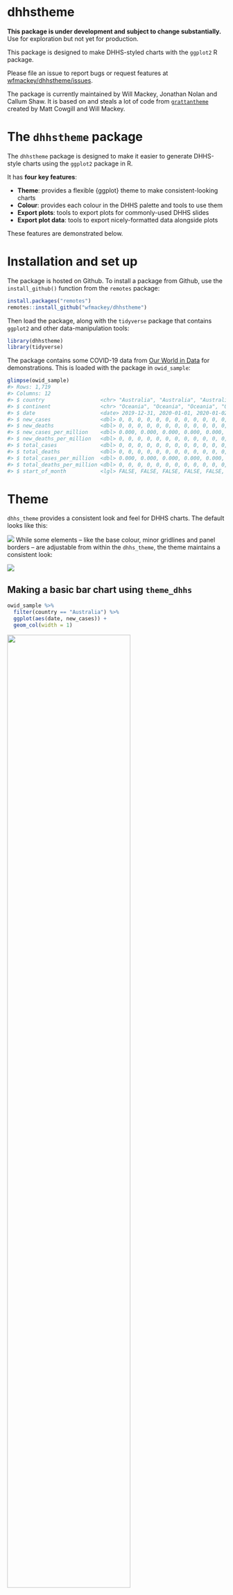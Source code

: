 
<!-- README.md is generated from README.Rmd. Please edit that file -->

# dhhstheme

<!-- badges: start -->

<!-- badges: end -->

**This package is under development and subject to change
substantially.** Use for exploration but not yet for production.

This package is designed to make DHHS-styled charts with the `ggplot2` R
package.

Please file an issue to report bugs or request features at
[wfmackey/dhhstheme/issues](https://github.com/wfmackey/dhhstheme/issues).

The package is currently maintained by Will Mackey, Jonathan Nolan and
Callum Shaw. It is based on and steals a lot of code from
[`grattantheme`](https://github.com/grattan/grattantheme) created by
Matt Cowgill and Will Mackey.

# The `dhhstheme` package

The `dhhstheme` package is designed to make it easier to generate
DHHS-style charts using the `ggplot2` package in R.

It has **four key features**:

  - **Theme**: provides a flexible {ggplot} theme to make
    consistent-looking charts
  - **Colour**: provides each colour in the DHHS palette and tools to
    use them
  - **Export plots**: tools to export plots for commonly-used DHHS
    slides
  - **Export plot data**: tools to export nicely-formatted data
    alongside plots

These features are demonstrated below.

# Installation and set up

The package is hosted on Github. To install a package from Github, use
the `install_github()` function from the `remotes` package:

``` r
install.packages("remotes")
remotes::install_github("wfmackey/dhhstheme")
```

Then load the package, along with the `tidyverse` package that contains
`ggplot2` and other data-manipulation tools:

``` r
library(dhhstheme)
library(tidyverse)
```

The package contains some COVID-19 data from [Our World in
Data](https://ourworldindata.org/coronavirus) for demonstrations. This
is loaded with the package in `owid_sample`:

``` r
glimpse(owid_sample)
#> Rows: 1,719
#> Columns: 12
#> $ country                  <chr> "Australia", "Australia", "Australia", "Aust…
#> $ continent                <chr> "Oceania", "Oceania", "Oceania", "Oceania", …
#> $ date                     <date> 2019-12-31, 2020-01-01, 2020-01-02, 2020-01…
#> $ new_cases                <dbl> 0, 0, 0, 0, 0, 0, 0, 0, 0, 0, 0, 0, 0, 0, 0,…
#> $ new_deaths               <dbl> 0, 0, 0, 0, 0, 0, 0, 0, 0, 0, 0, 0, 0, 0, 0,…
#> $ new_cases_per_million    <dbl> 0.000, 0.000, 0.000, 0.000, 0.000, 0.000, 0.…
#> $ new_deaths_per_million   <dbl> 0, 0, 0, 0, 0, 0, 0, 0, 0, 0, 0, 0, 0, 0, 0,…
#> $ total_cases              <dbl> 0, 0, 0, 0, 0, 0, 0, 0, 0, 0, 0, 0, 0, 0, 0,…
#> $ total_deaths             <dbl> 0, 0, 0, 0, 0, 0, 0, 0, 0, 0, 0, 0, 0, 0, 0,…
#> $ total_cases_per_million  <dbl> 0.000, 0.000, 0.000, 0.000, 0.000, 0.000, 0.…
#> $ total_deaths_per_million <dbl> 0, 0, 0, 0, 0, 0, 0, 0, 0, 0, 0, 0, 0, 0, 0,…
#> $ start_of_month           <lgl> FALSE, FALSE, FALSE, FALSE, FALSE, FALSE, FA…
```

# Theme

`dhhs_theme` provides a consistent look and feel for DHHS charts. The
default looks like this:

![](man/figures/dhhs_theme_figures/Slide1.png) While some elements –
like the base colour, minor gridlines and panel borders – are adjustable
from within the `dhhs_theme`, the theme maintains a consistent look:

![](man/figures/dhhs_theme_figures/Slide2.png)

## Making a basic bar chart using `theme_dhhs`

``` r
owid_sample %>% 
  filter(country == "Australia") %>% 
  ggplot(aes(date, new_cases)) + 
  geom_col(width = 1)
```

<img src="man/figures/README-base_col-1.png" width="75%" style="display: block; margin: auto auto auto 0;" />

To add the DHHS theme, add `theme_dhhs`:

``` r
owid_sample %>% 
  filter(country == "Australia") %>% 
  ggplot(aes(date, new_cases)) + 
  geom_col(width = 1) +
  theme_dhhs()
```

<img src="man/figures/README-theme_col-1.png" width="75%" style="display: block; margin: auto auto auto 0;" />

You can use the pre-set DHHS colours (see next section) to `fill` the
plot, and add a DHHS y-axis:

``` r
owid_sample %>% 
  filter(country == "Australia") %>% 
  ggplot(aes(date, new_cases)) + 
  geom_col(width = 1,
           fill = dhhs_navy) +
  theme_dhhs() + 
  dhhs_y_continuous()
```

<img src="man/figures/README-theme_col2-1.png" width="75%" style="display: block; margin: auto auto auto 0;" />

Finally, adding titles and labels:

``` r
aus_cases <- owid_sample %>% 
  filter(country == "Australia") %>% 
  ggplot(aes(date, new_cases)) + 
  geom_col(width = 1,
           fill = dhhs_navy) +
  theme_dhhs() +
  dhhs_y_continuous() +
  labs(title = "Australia's second wave",
       subtitle = "Daily COVID-19 cases in Australia",
       x = NULL,
       y = NULL,
       caption = "Source: Our World in Data (ourworldindata.org/coronavirus).")

aus_cases
```

<img src="man/figures/README-theme_col3-1.png" width="75%" style="display: block; margin: auto auto auto 0;" />

# Colours

`dhhstheme` comes with lazily-loaded DHHS hex values. After `dhhstheme`
has been loaded with `library(dhhstheme)`, use a colour by typing
`dhhs_` and the colour name. E.g.:

``` r
dhhs_pink
#> [1] "#D50032"
dhhs_navy
#> [1] "#201547"
dhhs_blue
#> [1] "#004EA8"
dhhs_blue1
#> [1] "#E0EAF5"
```

The colours are sourced from the *DHHS Visual style guide for staff
preparing Word documents and Powerpoint presentations*. They are:

![](man/figures/dhhs_theme_figures/Slide3.png)

Two helper functions are provided to assist in selecting a colour
palette for your chart: `dhhs_colour_continuous()` and
`dhhs_fill_continuous()`. These can be used to assign colour or fill
`geoms` to a DHHS palette:

``` r
owid_sample %>% 
  filter(start_of_month,
         country %in% c("United States",
                        "Sweden",
                        "France")) %>% 
  ggplot(aes(total_cases_per_million, total_deaths_per_million,
             colour = country)) + 
  geom_point(size = 4) + 
  theme_dhhs(legend = "top") +
  dhhs_y_continuous() +
  dhhs_x_continuous(labels = scales::comma) + 
  dhhs_colour_manual(4) +
  labs(title = "More COVID-19 cases have led to more deaths",
       subtitle = "COVID-19 deaths per million population",
       x = "COVID-19 cases per million population",
       y = NULL,
       colour = NULL,
       caption = "Source: Our World in Data (ourworldindata.org/coronavirus).")
```

<img src="man/figures/README-dhhs_colour1-1.png" width="75%" style="display: block; margin: auto auto auto 0;" />

Alternatively, you can provide your own colour combinations using a
`value` argument:

``` r
owid_plot <- owid_sample %>% 
  filter(start_of_month,
         country %in% c("United States",
                        "Sweden",
                        "France")) %>% 
  ggplot(aes(total_cases_per_million, total_deaths_per_million,
             colour = country)) + 
  geom_point(size = 4) + 
  theme_dhhs(legend = "top", panel_borders = "border") +
  dhhs_y_continuous() +
  dhhs_x_continuous(labels = scales::comma) + 
  dhhs_colour_manual(values = c(dhhs_pink4, dhhs_green4, dhhs_blue4, dhhs_purple4)) +
  labs(title = "More COVID-19 cases have led to more deaths",
       subtitle = "COVID-19 deaths per million population",
       x = "COVID-19 cases per million population",
       y = NULL,
       colour = NULL,
       caption = "Source: Our World in Data (ourworldindata.org/coronavirus).")

owid_plot
```

<img src="man/figures/README-dhhs_colour2-1.png" width="75%" style="display: block; margin: auto auto auto 0;" />

## Saving a chart

The `dhhs_save` function is a wrapper around `ggsave` with pre-set sizes
and features commonly used in exporting charts at DHHS.

``` r
dhhs_save("data-raw/owid_plot.png", 
          plot_object = owid_plot)
#> Exporting plots for the large template
#>  - saving data-raw/owid_plot.png
```

This is designed to reduce ugly post-production re-sizing:

![](man/figures/dhhs_theme_figures/Slide4.png)

By default, this will save a ‘whole’ sized plot, which will fit the
whole **plotting** area of a DHHS Powerpoint slide. Often we will want
plots that cover half or a third of a slide, or to just cover the top or
bottom. We can use the `type` argument and one of nine pre-set sizes:

  - `"whole"`: The default. Use for a plot covering the whole body of a
    DHHS slide.
  - `"half"`: Use for a tall plot covering the full left or right side a
    normal DHHS slide.
  - `"third"`: Use for a tall plot covering roughly one-third of the
    horizontal space on a DHHS slide.
  - `"short-whole"`: Use for a short plot covering half the body of a
    DHHS slide.
  - `"short-half"`: Use for a short plot covering half of the left or
    right side of a DHHS slide.
  - `"short-third"`: Use for a short plot covering roughly one-third of
    the horizontal space on a normal DHHS slide.
  - `"all"`: Export all of the above in a folder called `file_path`.

For example:

``` r
dhhs_save("data-raw/owid_plot.png", 
          plot_object = owid_plot,
          type = "half")
#> Exporting plots for the large template
#>  - saving data-raw/owid_plot.png
```

Choosing ‘all’ will create a folder called `file_path` (sans extension)
and populate it with all possible chart types:

``` r
dhhs_save("data-raw/owid_plot.png", 
          plot_object = owid_plot,
          type = "all")
#> Exporting plots for the large template
#> Saving all types in data-raw/owid_plot
#>  - saving data-raw/owid_plot/owid_plot-whole.png
#>  - saving data-raw/owid_plot/owid_plot-half.png
#>  - saving data-raw/owid_plot/owid_plot-third.png
#>  - saving data-raw/owid_plot/owid_plot-short.png
#>  - saving data-raw/owid_plot/owid_plot-short-half.png
#>  - saving data-raw/owid_plot/owid_plot-short-third.png
#>  - exporting Excel data to: data-raw/owid_plot/owid_plot.xlsx
```

Additionally, because there are three commonly-used templates with
different sizes, you can tell `dhhs_save` the template you are using
with `ppt_size`. This takes one of three options:

  - `"large"`: for large Powerpoints with height 26.67 and width
    35.56cm.
  - `"normal43`: for standard 4:3 Powerpoints with height 19.05 and
    width 25.4cm.
  - `"normal169"`: for wide standard 16:9 Powerpoints with height 19.05
    and width 33.87cm.

These are applied alongside the `type` argument. For example, to save a
plot that takes up half the plotting area on the standard 16:9 DHHS
template:

``` r
dhhs_save("data-raw/owid_plot.png", 
          plot_object = owid_plot,
          type = "half",
          ppt_size = "normal169")
#> Exporting plots for the normal169 template
#>  - saving data-raw/owid_plot.png
```

# Exporting chart data

The `dhhs_save` function can create an Excel file that contains your
plot and the data used to make it. This can be called using the
`export_chartdata` argument:

``` r
dhhs_save("data-raw/owid_plot.png", 
          plot_object = owid_plot,
          export_chartdata = TRUE)
#> Exporting plots for the large template
#>  - saving data-raw/owid_plot/owid_plot-whole.png
#>  - exporting Excel data to: data-raw/owid_plot/owid_plot.xlsx
```

By default, this will export *only* the variables that are used in the
chart. To add additional variables, use the `add_vars` argument:

``` r
dhhs_save("data-raw/owid_plot.png", 
          plot_object = owid_plot,
          export_chartdata = TRUE, 
          add_vars = "date")
#> Exporting plots for the large template
#>  - saving data-raw/owid_plot/owid_plot-whole.png
#>  - exporting Excel data to: data-raw/owid_plot/owid_plot.xlsx
```

Which creates an Excel file with the variables
`total_cases_per_million`, `total_deaths_per_million`, `country` and
`date`:

![](man/figures/dhhs_theme_figures/Slide5.png)

# Exporting the data of multiple charts

The `save_chartdata` function, which is called by `dhhs_theme` when
exporting the Excel file, can be called directly. If you provide it with
a list of plots, it will create a single Excel file with a cover page
and one sheet per plot. For example:

``` r
save_chartdata("data-raw/owid_plot.xlsx", 
               object = list(owid_plot, aus_cases))
```

creates an Excel file with a cover page, adds a sheet for `owid_plot`,
then another for `aus_cases`:

![](man/figures/dhhs_theme_figures/Slide6.png)
